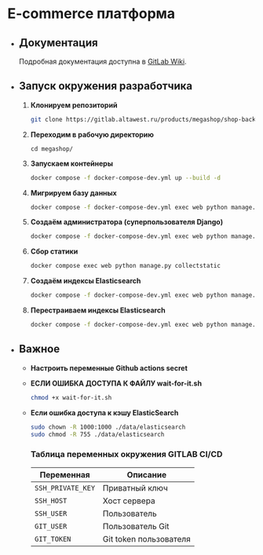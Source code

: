 # E-commerce платформа

- ## Документация
    Подробная документация доступна в [GitLab Wiki](https://gitlab.altawest.ru/products/megashop/shop-backend/-/wikis/home).


- ## Запуск окружения разработчика
  1. **Клонируем репозиторий**
      ```bash
      git clone https://gitlab.altawest.ru/products/megashop/shop-backend
      ```
  2. **Переходим в рабочую директорию**
      ```
      cd megashop/
      ```
  3. **Запускаем контейнеры**
     ```bash
     docker compose -f docker-compose-dev.yml up --build -d
     ```
  4. **Мигрируем базу данных**
     ```bash
     docker compose -f docker-compose-dev.yml exec web python manage.py migrate
     ```
  5. **Создаём администратора (суперпользователя Django)**
     ```bash
     docker compose -f docker-compose-dev.yml exec web python manage.py createsuperuser
     ```
  6. **Сбор статики**
        ```bash
        docker compose exec web python manage.py collectstatic
        ```
  7. **Создаём индексы Elasticsearch**
     ```bash
     docker compose -f docker-compose-dev.yml exec web python manage.py search_index --create
     ```
  8. **Перестраиваем индексы Elasticsearch**
     ```bash
     docker compose -f docker-compose-dev.yml exec web python manage.py search_index --rebuild
     ```

- ## Важное
  - **Настроить переменные Github actions secret**
  - **ЕСЛИ ОШИБКА ДОСТУПА К ФАЙЛУ wait-for-it.sh**
    ```bash
    chmod +x wait-for-it.sh 
    ```
  - **Если ошибка доступа к кэшу ElasticSearch**

    ```bash
    sudo chown -R 1000:1000 ./data/elasticsearch
    sudo chmod -R 755 ./data/elasticsearch
    ```
    ### Таблица переменных окружения GITLAB CI/CD

    | **Переменная**    | **Описание**           |
    | ----------------- | ---------------------- |
    | `SSH_PRIVATE_KEY` | Приватный ключ         |
    | `SSH_HOST`        | Хост сервера           |
    | `SSH_USER`        | Пользователь           |
    | `GIT_USER`        | Пользователь Git       |
    | `GIT_TOKEN`       | Git token пользователя |

